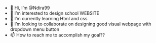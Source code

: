 - 👋 Hi, I’m @Ndira99
- 👀 I’m interested to design school WEBSITE 
- 🌱 I’m currently learning Html and css
- 💞️ I’m looking to collaborate on designing good visual webpage with dropdown menu button 
- 📫 How to reach me to accomplish my goal??

<!---
Ndira99/Ndira99 is a ✨ special ✨ repository because its `README.md` (this file) appears on your GitHub profile.
You can click the Preview link to take a look at your changes.
--->
